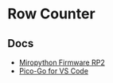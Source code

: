 # Row Counter

## Docs

- [Miropython Firmware RP2](https://micropython.org/download/rp2-pico/)
- [Pico-Go for VS Code](http://pico-go.net/)